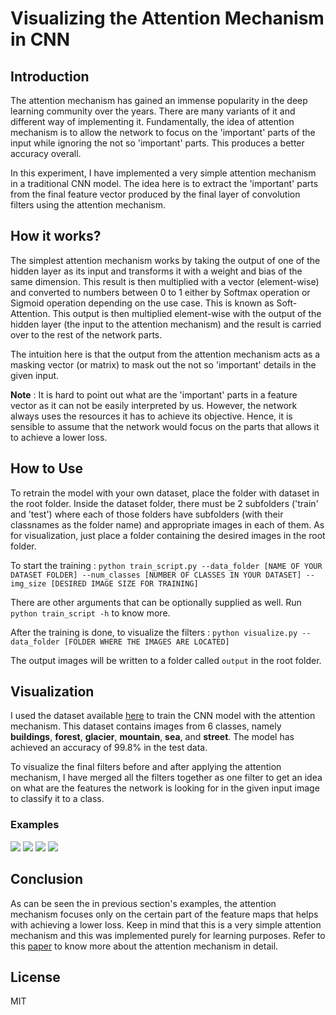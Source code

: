 ﻿# Visualizing the Attention Mechanism in CNN

## Introduction
The attention mechanism has gained an immense popularity in the deep learning community over the years. There are many variants of it and different way of implementing it. Fundamentally, the idea of attention mechanism is to allow the network to focus on the 'important' parts of the input while ignoring the not so 'important' parts. This produces a better accuracy overall. 

In this experiment, I have implemented a very simple attention mechanism in a traditional CNN model. The idea here is to extract the 'important' parts from the final feature vector produced by the final layer of convolution filters using the attention mechanism. 

## How it works?

The simplest attention mechanism works by taking the output of one of the hidden layer as its input and transforms it with a weight and bias of the same dimension. This result is then multiplied with a vector (element-wise) and converted to numbers between 0 to 1 either by Softmax operation or Sigmoid operation depending on the use case. This is known as Soft-Attention. This output is then multiplied element-wise with the output of the hidden layer (the input to the attention mechanism) and the result is carried over to the rest of the network parts. 

The intuition here is that the output from the attention mechanism acts as a masking vector (or matrix) to mask out the not so 'important' details in the given input. 

**Note** : It is hard to point out what are the 'important' parts in a feature vector as it can not  be easily interpreted by us. However, the network always uses the resources it has to achieve its objective. Hence, it is sensible to assume that the network would focus on the parts that allows it to achieve a lower loss.

## How to Use
To retrain the model with your own dataset, place the folder with dataset in the root folder. Inside the dataset folder, there must be 2 subfolders ('train' and 'test') where each of those folders have subfolders (with their classnames as the folder name) and appropriate images in each of them. As for visualization, just place a folder containing the desired images in the root folder.

To start the training : 
``` python train_script.py --data_folder [NAME OF YOUR DATASET FOLDER] --num_classes [NUMBER OF CLASSES IN YOUR DATASET] --img_size [DESIRED IMAGE SIZE FOR TRAINING] ```

There are other arguments that can be optionally supplied as well. Run ``` python train_script -h ```  to know more.

After the training is done, to visualize the filters : 
``` python visualize.py --data_folder [FOLDER WHERE THE IMAGES ARE LOCATED] ```

The output images will be written to a folder called `output` in the root folder.

## Visualization 
I used the dataset available [here](https://www.kaggle.com/puneet6060/intel-image-classification) to train the CNN model with the attention mechanism. This dataset contains images from 6 classes, namely **buildings**, **forest**, **glacier**, **mountain**, **sea**, and **street**.  The model has achieved an accuracy of 99.8% in the test data. 

To visualize the final filters before and after applying the attention mechanism, I have merged all the filters together as one filter to get an idea on what are the features the network is looking for in the given input image to classify it to a class.

### Examples

![](readme_images/0.png)
![](readme_images/1.png)
![](readme_images/2.png)
![](readme_images/3.png)

## Conclusion
As can be seen the in previous section's examples, the attention mechanism focuses only on the certain part of the feature maps that helps with achieving a lower loss. Keep in mind that this is a very simple attention mechanism and this was implemented purely for learning purposes. Refer to this [paper](https://arxiv.org/abs/1804.02391) to know more about the attention mechanism in detail.


License
----

MIT

